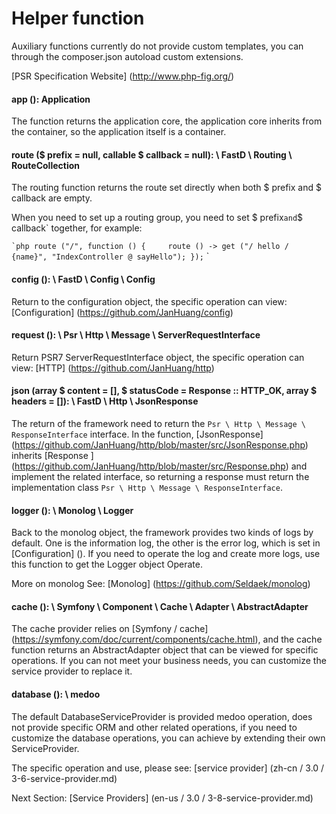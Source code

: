 # Helper function

Auxiliary functions currently do not provide custom templates, you can through the composer.json autoload custom extensions.

[PSR Specification Website] (http://www.php-fig.org/)

#### app (): Application

The function returns the application core, the application core inherits from the container, so the application itself is a container.

#### route ($ prefix = null, callable $ callback = null): \ FastD \ Routing \ RouteCollection

The routing function returns the route set directly when both $ prefix and $ callback are empty.

When you need to set up a routing group, you need to set $ prefix` and `$ callback` together, for example:

`` `php
route ("/", function () {
    route () -> get ("/ hello / {name}", "IndexController @ sayHello");
});
`` `

#### config (): \ FastD \ Config \ Config

Return to the configuration object, the specific operation can view: [Configuration] (https://github.com/JanHuang/config)

#### request (): \ Psr \ Http \ Message \ ServerRequestInterface

Return PSR7 ServerRequestInterface object, the specific operation can view: [HTTP] (https://github.com/JanHuang/http)

#### json (array $ content = [], $ statusCode = Response :: HTTP_OK, array $ headers = []): \ FastD \ Http \ JsonResponse

The return of the framework need to return the `Psr \ Http \ Message \ ResponseInterface` interface. In the function, [JsonResponse] (https://github.com/JanHuang/http/blob/master/src/JsonResponse.php) inherits [Response ] (https://github.com/JanHuang/http/blob/master/src/Response.php) and implement the related interface, so returning a response must return the implementation class `Psr \ Http \ Message \ ResponseInterface`.

#### logger (): \ Monolog \ Logger

Back to the monolog object, the framework provides two kinds of logs by default. One is the information log, the other is the error log, which is set in [Configuration] (). If you need to operate the log and create more logs, use this function to get the Logger object Operate.

More on monolog See: [Monolog] (https://github.com/Seldaek/monolog)

#### cache (): \ Symfony \ Component \ Cache \ Adapter \ AbstractAdapter

The cache provider relies on [Symfony / cache] (https://symfony.com/doc/current/components/cache.html), and the cache function returns an AbstractAdapter object that can be viewed for specific operations. If you can not meet your business needs, you can customize the service provider to replace it.

#### database (): \ medoo

The default DatabaseServiceProvider is provided medoo operation, does not provide specific ORM and other related operations, if you need to customize the database operations, you can achieve by extending their own ServiceProvider.

The specific operation and use, please see: [service provider] (zh-cn / 3.0 / 3-6-service-provider.md)

Next Section: [Service Providers] (en-us / 3.0 / 3-8-service-provider.md)